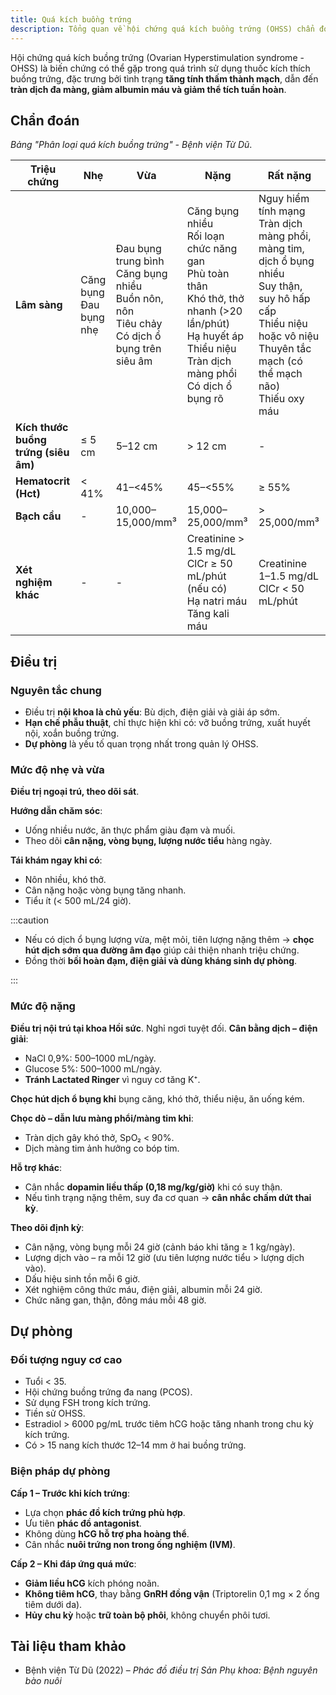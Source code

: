 ```yaml
---
title: Quá kích buồng trứng
description: Tổng quan về hội chứng quá kích buồng trứng (OHSS) chẩn đoán, điều trị.
---
```


Hội chứng quá kích buồng trứng (Ovarian Hyperstimulation syndrome - OHSS) là biến chứng có thể gặp trong quá trình sử dụng thuốc kích thích buồng trứng, đặc trưng bởi tình trạng **tăng tính thấm thành mạch**, dẫn đến **tràn dịch đa màng, giảm albumin máu và giảm thể tích tuần hoàn**.

## Chẩn đoán

_Bảng "Phân loại quá kích buồng trứng" - Bệnh viện Từ Dũ_.

| Triệu chứng                          | Nhẹ                       | Vừa                                                                                                 | Nặng                                                                                                                                                                     | Rất nặng                                                                                                                                                                             |
| ------------------------------------ | ------------------------- | --------------------------------------------------------------------------------------------------- | ------------------------------------------------------------------------------------------------------------------------------------------------------------------------ | ------------------------------------------------------------------------------------------------------------------------------------------------------------------------------------ |
| **Lâm sàng**                         | Căng bụng<br>Đau bụng nhẹ | Đau bụng trung bình<br>Căng bụng nhiều<br>Buồn nôn, nôn<br>Tiêu chảy<br>Có dịch ổ bụng trên siêu âm | Căng bụng nhiều<br>Rối loạn chức năng gan<br>Phù toàn thân<br>Khó thở, thở nhanh (>20 lần/phút)<br>Hạ huyết áp<br>Thiểu niệu<br>Tràn dịch màng phổi<br>Có dịch ổ bụng rõ | Nguy hiểm tính mạng<br>Tràn dịch màng phổi, màng tim, dịch ổ bụng nhiều<br>Suy thận, suy hô hấp cấp<br>Thiểu niệu hoặc vô niệu<br>Thuyên tắc mạch (có thể mạch não)<br>Thiếu oxy máu |
| **Kích thước buồng trứng (siêu âm)** | ≤ 5 cm                    | 5–12 cm                                                                                             | > 12 cm                                                                                                                                                                  | -                                                                                                                                                                                    |
| **Hematocrit (Hct)**                 | < 41%                     | 41–<45%                                                                                             | 45–<55%                                                                                                                                                                  | ≥ 55%                                                                                                                                                                                |
| **Bạch cầu**                         | -                         | 10,000–15,000/mm³                                                                                   | 15,000–25,000/mm³                                                                                                                                                        | > 25,000/mm³                                                                                                                                                                         |
| **Xét nghiệm khác**                  | -                         | -                                                                                                   | Creatinine > 1.5 mg/dL<br>ClCr ≥ 50 mL/phút (nếu có)<br>Hạ natri máu<br>Tăng kali máu                                                                                    | Creatinine 1–1.5 mg/dL<br>ClCr < 50 mL/phút                                                                                                                                          |

## Điều trị

### Nguyên tắc chung

- Điều trị **nội khoa là chủ yếu**: Bù dịch, điện giải và giải áp sớm.
- **Hạn chế phẫu thuật**, chỉ thực hiện khi có: vỡ buồng trứng, xuất huyết nội, xoắn buồng trứng.
- **Dự phòng** là yếu tố quan trọng nhất trong quản lý OHSS.

### Mức độ nhẹ và vừa

**Điều trị ngoại trú, theo dõi sát**.

**Hướng dẫn chăm sóc**:

- Uống nhiều nước, ăn thực phẩm giàu đạm và muối.
- Theo dõi **cân nặng, vòng bụng, lượng nước tiểu** hàng ngày.

**Tái khám ngay khi có**:

- Nôn nhiều, khó thở.
- Cân nặng hoặc vòng bụng tăng nhanh.
- Tiểu ít (< 500 mL/24 giờ).

:::caution

- Nếu có dịch ổ bụng lượng vừa, mệt mỏi, tiên lượng nặng thêm → **chọc hút dịch sớm qua đường âm đạo** giúp cải thiện nhanh triệu chứng.
- Đồng thời **bồi hoàn đạm, điện giải và dùng kháng sinh dự phòng**.

:::

### Mức độ nặng

**Điều trị nội trú tại khoa Hồi sức**. Nghỉ ngơi tuyệt đối.
**Cân bằng dịch – điện giải**:

- NaCl 0,9%: 500–1000 mL/ngày.
- Glucose 5%: 500–1000 mL/ngày.
- **Tránh Lactated Ringer** vì nguy cơ tăng K⁺.

**Chọc hút dịch ổ bụng khi** bụng căng, khó thở, thiểu niệu, ăn uống kém.

**Chọc dò – dẫn lưu màng phổi/màng tim khi**:

- Tràn dịch gây khó thở, SpO₂ < 90%.
- Dịch màng tim ảnh hưởng co bóp tim.

**Hỗ trợ khác**:

- Cân nhắc **dopamin liều thấp (0,18 mg/kg/giờ)** khi có suy thận.
- Nếu tình trạng nặng thêm, suy đa cơ quan → **cân nhắc chấm dứt thai kỳ**.

**Theo dõi định kỳ**:

- Cân nặng, vòng bụng mỗi 24 giờ (cảnh báo khi tăng ≥ 1 kg/ngày).
- Lượng dịch vào – ra mỗi 12 giờ (ưu tiên lượng nước tiểu > lượng dịch vào).
- Dấu hiệu sinh tồn mỗi 6 giờ.
- Xét nghiệm công thức máu, điện giải, albumin mỗi 24 giờ.
- Chức năng gan, thận, đông máu mỗi 48 giờ.

## Dự phòng

### Đối tượng nguy cơ cao

- Tuổi < 35.
- Hội chứng buồng trứng đa nang (PCOS).
- Sử dụng FSH trong kích trứng.
- Tiền sử OHSS.
- Estradiol > 6000 pg/mL trước tiêm hCG hoặc tăng nhanh trong chu kỳ kích trứng.
- Có > 15 nang kích thước 12–14 mm ở hai buồng trứng.

### Biện pháp dự phòng

**Cấp 1 – Trước khi kích trứng**:

- Lựa chọn **phác đồ kích trứng phù hợp**.
- Ưu tiên **phác đồ antagonist**.
- Không dùng **hCG hỗ trợ pha hoàng thể**.
- Cân nhắc **nuôi trứng non trong ống nghiệm (IVM)**.

**Cấp 2 – Khi đáp ứng quá mức**:

- **Giảm liều hCG** kích phóng noãn.
- **Không tiêm hCG**, thay bằng **GnRH đồng vận** (Triptorelin 0,1 mg × 2 ống tiêm dưới da).
- **Hủy chu kỳ** hoặc **trữ toàn bộ phôi**, không chuyển phôi tươi.

## Tài liệu tham khảo

- Bệnh viện Từ Dũ (2022) – _Phác đồ điều trị Sản Phụ khoa: Bệnh nguyên bào nuôi_
